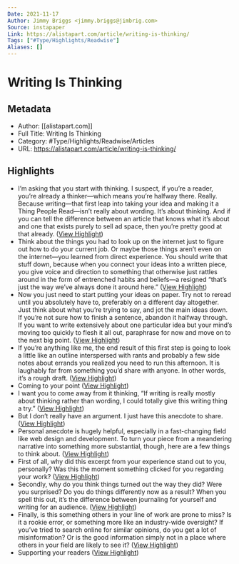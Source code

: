 ```yaml
---
Date: 2021-11-17
Author: Jimmy Briggs <jimmy.briggs@jimbrig.com>
Source: instapaper
Link: https://alistapart.com/article/writing-is-thinking/
Tags: ["#Type/Highlights/Readwise"]
Aliases: []
---
```

# Writing Is Thinking

## Metadata
- Author: [[alistapart.com]]
- Full Title: Writing Is Thinking
- Category: #Type/Highlights/Readwise/Articles
- URL: https://alistapart.com/article/writing-is-thinking/

## Highlights
- I’m asking that you start with thinking. I suspect, if you’re a reader, you’re already a thinker—which means you’re halfway there. Really. Because writing—that first leap into taking your idea and making it a Thing People Read—isn’t really about wording. It’s about thinking. And if you can tell the difference between an article that knows what it’s about and one that exists purely to sell ad space, then you’re pretty good at that already. ([View Highlight](https://instapaper.com/read/1354459832/14362887))
- Think about the things you had to look up on the internet just to figure out how to do your current job. Or maybe those things aren’t even on the internet—you learned from direct experience. You should write that stuff down, because when you connect your ideas into a written piece, you give voice and direction to something that otherwise just rattles around in the form of entrenched habits and beliefs—a resigned “that’s just the way we’ve always done it around here.” ([View Highlight](https://instapaper.com/read/1354459832/14362888))
- Now you just need to start putting your ideas on paper. Try not to reread until you absolutely have to, preferably on a different day altogether. Just think about what you’re trying to say, and jot the main ideas down. If you’re not sure how to finish a sentence, abandon it halfway through. If you want to write extensively about one particular idea but your mind’s moving too quickly to flesh it all out, paraphrase for now and move on to the next big point. ([View Highlight](https://instapaper.com/read/1354459832/14362962))
- If you’re anything like me, the end result of this first step is going to look a little like an outline interspersed with rants and probably a few side notes about errands you realized you need to run this afternoon. It is laughably far from something you’d share with anyone.
  In other words, it’s a rough draft. ([View Highlight](https://instapaper.com/read/1354459832/14362964))
- Coming to your point ([View Highlight](https://instapaper.com/read/1354459832/14362966))
- I want you to come away from it thinking, “If writing is really mostly about thinking rather than wording, I could totally give this writing thing a try.” ([View Highlight](https://instapaper.com/read/1354459832/14362973))
- But I don’t really have an argument. I just have this anecdote to share. ([View Highlight](https://instapaper.com/read/1354459832/14362977))
- Personal anecdote is hugely helpful, especially in a fast-changing field like web design and development. To turn your piece from a meandering narrative into something more substantial, though, here are a few things to think about. ([View Highlight](https://instapaper.com/read/1354459832/14362982))
- First of all, why did this excerpt from your experience stand out to you, personally? Was this the moment something clicked for you regarding your work? ([View Highlight](https://instapaper.com/read/1354459832/14362984))
- Secondly, why do you think things turned out the way they did? Were you surprised? Do you do things differently now as a result? When you spell this out, it’s the difference between journaling for yourself and writing for an audience. ([View Highlight](https://instapaper.com/read/1354459832/14362988))
- Finally, is this something others in your line of work are prone to miss? Is it a rookie error, or something more like an industry-wide oversight? If you’ve tried to search online for similar opinions, do you get a lot of misinformation? Or is the good information simply not in a place where others in your field are likely to see it? ([View Highlight](https://instapaper.com/read/1354459832/14362990))
- Supporting your readers ([View Highlight](https://instapaper.com/read/1354459832/14362991))
